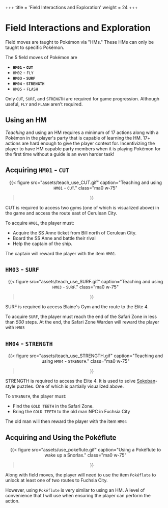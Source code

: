 +++
title = 'Field Interactions and Exploration'
weight = 24
+++

# Field Interactions and Exploration

Field moves are taught to Pokémon via "HMs." These HMs can only be taught to specific Pokémon.

The 5 field moves of Pokémon are

- **`HM01` - `CUT`**  
- `HM02` - `FLY`  
- **`HM03` - `SURF`**  
- **`HM04` - `STRENGTH`**  
- `HM05` - `FLASH`

Only `CUT`, `SURF`, and `STRENGTH` are required for game progression. Although useful, `FLY` and `FLASH` aren’t required. 

## Using an HM
*Teaching* and using an HM requires a minimum of 17 actions along with a Pokémon in the player's party that is capable of learning the HM. 17+ actions are hard enough to give the player context for. Incentivizing the player to have HM capable party members when it is playing Pokémon for the first time without a guide is an even harder task!

## Acquiring `HM01` - `CUT`

<div style="text-align: center;">

{{< figure
  src="assets/teach_use_CUT.gif"
  caption="Teaching and using `HM01` - `CUT`."
  class="ma0 w-75"
>}}

</div>

CUT is required to access two gyms (one of which is visualized above) in the game and access the route east of Cerulean City.

To acquire `HM01`, the player must: 

- Acquire the SS Anne ticket from Bill north of Cerulean City. 
- Board the SS Anne and battle their rival
- Help the captain of the ship. 

The captain will reward the player with the item `HM01`.

## `HM03` - `SURF`

<div style="text-align: center;">

{{< figure
  src="assets/teach_use_SURF.gif"
  caption="Teaching and using `HM03` - `SURF`."
  class="ma0 w-75"
>}}

</div>

SURF is required to access Blaine's Gym and the route to the Elite 4.

To acquire `SURF`, the player must reach the end of the Safari Zone in less than *500* steps. At the end, the Safari Zone Warden will reward the player with `HM03`

## `HM04` - `STRENGTH`

<div style="text-align: center;">

{{< figure
  src="assets/teach_use_STRENGTH.gif"
  caption="Teaching and using `HM04` - `STRENGTH`."
  class="ma0 w-75"
>}}

</div>

STRENGTH is required to access the Elite 4. It is used to solve [Sokoban](https://en.wikipedia.org/wiki/Sokoban)-style puzzles. One of which is partially visualized above.

To `STRENGTH`, the player must:

- Find the `GOLD TEETH` in the Safari Zone.
- Bring the `GOLD TEETH` to the old man NPC in Fuchsia City

The old man will then reward the player with the item `HM04`


## Acquiring and Using the Pokéflute

<div style="text-align: center;">

{{< figure
  src="assets/use_pokeflute.gif"
  caption="Using a Pokéflute to wake up a Snorlax."
  class="ma0 w-75"
>}}

</div>

Along with field moves, the player will need to use the item `Pokéflute` to unlock at least one of two routes to Fuchsia City. 

However, using `Pokéflute` is very similar to using an HM. A level of convenience that I will use when ensuring the player can perform the action.